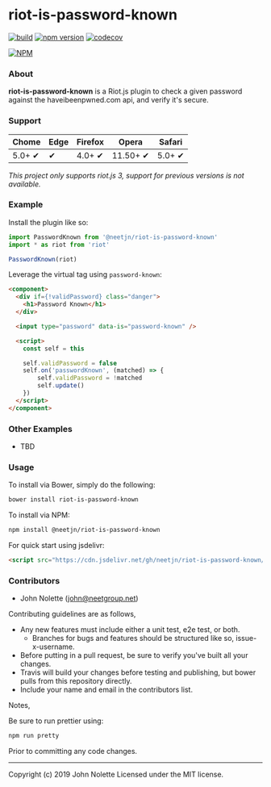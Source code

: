 # riot-is-password-known

[![build](https://travis-ci.org/neetjn/riot-is-password-known.svg?branch=master)](https://travis-ci.org/neetjn/riot-is-password-known/)
[![npm version](https://badge.fury.io/js/@neetjn/riot-is-password-known.svg)](https://badge.fury.io/js/@neetjn/riot-is-password-known)
[![codecov](https://codecov.io/gh/neetjn/riot-is-password-known/branch/master/graph/badge.svg)](https://codecov.io/gh/neetjn/riot-is-password-known)

[![NPM](https://nodei.co/npm/@neetjn/riot-is-password-known.png)](https://nodei.co/npm/@neetjn/riot-is-password-known/)

### About

**riot-is-password-known** is a Riot.js plugin to check a given password against the haveibeenpwned.com api, and verify it's secure.

### Support

| Chome  | Edge | Firefox | Opera    | Safari |
|--------|------|---------|----------|--------|
| 5.0+ ✔ |  ✔   | 4.0+ ✔  | 11.50+ ✔ | 5.0+ ✔ |

*This project only supports riot.js 3, support for previous versions is not available.*

### Example

Install the plugin like so:

```js
import PasswordKnown from '@neetjn/riot-is-password-known'
import * as riot from 'riot'

PasswordKnown(riot)
```

Leverage the virtual tag using `password-known`:

```html
<component>
  <div if={!validPassword} class="danger">
    <h1>Password Known</h1>
  </div>

  <input type="password" data-is="password-known" />

  <script>
    const self = this

    self.validPassword = false
    self.on('passwordKnown', (matched) => {
        self.validPassword = !matched
        self.update()
    })
  </script>
</component>
```

### Other Examples

* TBD

### Usage

To install via Bower, simply do the following:

```bash
bower install riot-is-password-known
```

To install via NPM:

```bash
npm install @neetjn/riot-is-password-known
```

For quick start using jsdelivr:

```html
<script src="https://cdn.jsdelivr.net/gh/neetjn/riot-is-password-known/dist/riot-is-password-known.browser.js"></script>
```

### Contributors

* John Nolette (john@neetgroup.net)

Contributing guidelines are as follows,

* Any new features must include either a unit test, e2e test, or both.
    * Branches for bugs and features should be structured like so, issue-x-username.
* Before putting in a pull request, be sure to verify you've built all your changes.
* Travis will build your changes before testing and publishing, but bower pulls from this repository directly.
* Include your name and email in the contributors list.

Notes,

Be sure to run prettier using:
```sh
npm run pretty
```
Prior to committing any code changes.

---

Copyright (c) 2019 John Nolette Licensed under the MIT license.